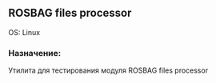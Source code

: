 ## ROSBAG files processor

OS: Linux

### Назначение:

Утилита для тестирования модуля ROSBAG files processor
